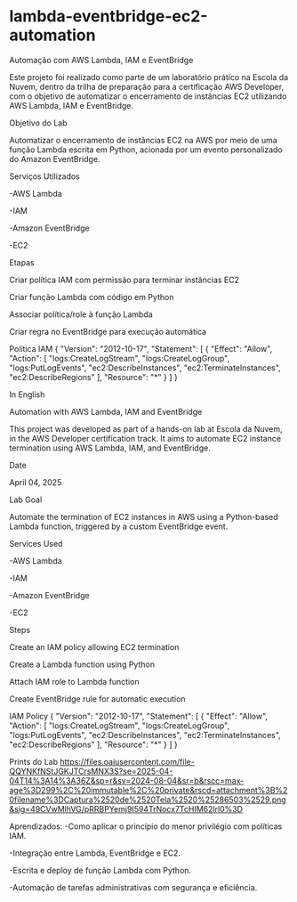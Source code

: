 # lambda-eventbridge-ec2-automation

Automação com AWS Lambda, IAM e EventBridge

Este projeto foi realizado como parte de um laboratório prático na Escola da Nuvem, dentro da trilha de preparação para a certificação AWS Developer, com o objetivo de automatizar o encerramento de instâncias EC2 utilizando AWS Lambda, IAM e EventBridge.

Objetivo do Lab

Automatizar o encerramento de instâncias EC2 na AWS por meio de uma função Lambda escrita em Python, acionada por um evento personalizado do Amazon EventBridge.

Serviços Utilizados

-AWS Lambda

-IAM

-Amazon EventBridge

-EC2


Etapas

Criar política IAM com permissão para terminar instâncias EC2

Criar função Lambda com código em Python

Associar política/role à função Lambda

Criar regra no EventBridge para execução automática

Política IAM
{
  "Version": "2012-10-17",
  "Statement": [
    {
      "Effect": "Allow",
      "Action": [
        "logs:CreateLogStream",
        "logs:CreateLogGroup",
        "logs:PutLogEvents",
        "ec2:DescribeInstances",
        "ec2:TerminateInstances",
        "ec2:DescribeRegions"
      ],
      "Resource": "*"
    }
  ]
}

In English

Automation with AWS Lambda, IAM and EventBridge

This project was developed as part of a hands-on lab at Escola da Nuvem, in the AWS Developer certification track. It aims to automate EC2 instance termination using AWS Lambda, IAM, and EventBridge.

Date

April 04, 2025

Lab Goal

Automate the termination of EC2 instances in AWS using a Python-based Lambda function, triggered by a custom EventBridge event.

Services Used

-AWS Lambda

-IAM

-Amazon EventBridge

-EC2

Steps

Create an IAM policy allowing EC2 termination

Create a Lambda function using Python

Attach IAM role to Lambda function

Create EventBridge rule for automatic execution

IAM Policy
{
  "Version": "2012-10-17",
  "Statement": [
    {
      "Effect": "Allow",
      "Action": [
        "logs:CreateLogStream",
        "logs:CreateLogGroup",
        "logs:PutLogEvents",
        "ec2:DescribeInstances",
        "ec2:TerminateInstances",
        "ec2:DescribeRegions"
      ],
      "Resource": "*"
    }
  ]
}

Prints do Lab
https://files.oaiusercontent.com/file-QQYNKfNStJGKJTCrsMNX3S?se=2025-04-04T14%3A14%3A36Z&sp=r&sv=2024-08-04&sr=b&rscc=max-age%3D299%2C%20immutable%2C%20private&rscd=attachment%3B%20filename%3DCaptura%2520de%2520Tela%2520%25286503%2529.png&sig=49CVwMlhVG/pRRBPYemj9I594TrNocx7TcHIM62lrl0%3D



Aprendizados:
-Como aplicar o princípio do menor privilégio com políticas IAM.

-Integração entre Lambda, EventBridge e EC2.

-Escrita e deploy de função Lambda com Python.

-Automação de tarefas administrativas com segurança e eficiência.

